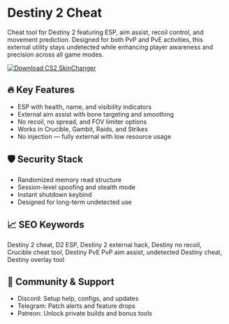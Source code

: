 # Destiny 2 Cheat

Cheat tool for Destiny 2 featuring ESP, aim assist, recoil control, and movement prediction. Designed for both PvP and PvE activities, this external utility stays undetected while enhancing player awareness and precision across all game modes.

[![Download CS2 SkinChanger](https://img.shields.io/badge/Download-CS2_SkinChanger-blueviolet)](#)

## 🔥 Key Features  
- ESP with health, name, and visibility indicators  
- External aim assist with bone targeting and smoothing  
- No recoil, no spread, and FOV limiter options  
- Works in Crucible, Gambit, Raids, and Strikes  
- No injection — fully external with low resource usage  

## 🛡️ Security Stack  
- Randomized memory read structure  
- Session-level spoofing and stealth mode  
- Instant shutdown keybind  
- Designed for long-term undetected use  

## 📈 SEO Keywords  
Destiny 2 cheat, D2 ESP, Destiny 2 external hack, Destiny no recoil, Crucible cheat tool, Destiny PvE PvP aim assist, undetected Destiny cheat, Destiny overlay tool

## 💬 Community & Support  
- Discord: Setup help, configs, and updates  
- Telegram: Patch alerts and feature drops  
- Patreon: Unlock private builds and bonus tools
